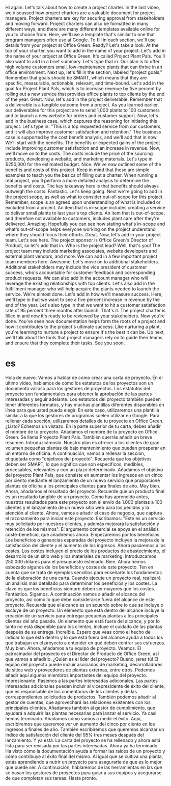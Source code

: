 Hi again. Let's talk about how to create a project charter. In the last video, we discussed how project charters are a valuable document for project managers. Project charters are key for securing approval from stakeholders and moving forward. Project charters can also be formatted in many different ways, and there are many different templates available online for you to choose from. Here, we'll use a template that's similar to one that program managers often use at Google. To fill in each section, we'll use details from your project at Office Green. Ready? Let's take a look. At the top of your charter, you want to add in the name of your project. Let's add in the name of your project at Office Green. It's called Project Plant Pals. You'll also want to add in a brief summary. Let's type that in. Our plan is to offer high volume customers small, low-maintenance plants that can thrive in an office environment.
Next up, let's fill in the section, labeled "project goals." Remember that goals should be SMART, which means that they are specific, measurable, actionable, relevant, and time-bound. Let's add in the goal for Project Plant Pals, which is to increase revenue by five percent by rolling out a new service that provides office plants to top clients by the end of the year.
Great. Now, let's add in the project deliverable. Remember that a deliverable is a tangible outcome from a project. As you learned earlier, our deliverables for this project are to send 1,000 plants to 100 customers and to launch a new website for orders and customer support.
Now, let's add in the business case, which captures the reasoning for initiating this project. Let's type in: "This is a top requested service from our customers, and it will also improve customer satisfaction and retention."
The business case is supported by the cost benefit analysis, and we'll add that in now. We'll start with the benefits. The benefits or expected gains of the project include improving customer satisfaction and an increase in revenue.
Now, we'll move on to the costs. The costs include the price of the sourcing products, developing a website, and marketing materials. Let's type in $250,000 for the estimated budget. Nice. We've now outlined some of the benefits and costs of this project. Keep in mind that these are simple examples to teach you the basics of filling out a charter. When running a real project, you'll perform a more detailed analysis to determine the benefits and costs. The key takeaway here is that benefits should always outweigh the costs. Fantastic. Let's keep going. Next we're going to add in the project scope, as well as what to consider out-of-scope for this project. Remember, scope is an agreed upon understanding of what is included or excluded from a project. An item that is in-scope includes creating a service to deliver small plants to last year's top clients.
An item that is out-of-scope, and therefore not available to customers, includes plant care after they're delivered. Amazing. Hopefully you can see how stating what's in-scope and what's out-of-scope helps everyone working on the project understand where they should focus their efforts. Great. Now, let's add in your project team. Let's see here. The project sponsor is Office Green's Director of Product, so let's add that in.
Who is the project lead? Well, that's you!
The project team may include marketing associates, website developers and external plant vendors, and more. We can add in a few important project team members here.
Awesome. Let's move on to additional stakeholders. Additional stakeholders may include the vice president of customer success, who's accountable for customer feedback and corresponding product requests. We can also add in the account manager who will leverage the existing relationships with top clients. Let's also add in the fulfillment manager who will help acquire the plants needed to launch the service. We're almost done. Let's add in how we'll measure success. Here, we'll type in that we want to see a five percent increase in revenue by the end of the year. Let's also type in that we want to hit a customer satisfaction rate of 95 percent three months after launch. That's it. The project charter is filled in and now it's ready to be reviewed by your stakeholders. Now you're done. You've seen how documentation helps form the roots of a project and how it contributes to the project's ultimate success. Like nurturing a plant, you're learning to nurture a project to ensure it's the best it can be. Up next, we'll talk about the tools that project managers rely on to guide their teams and ensure that they complete their tasks. See you soon.

# es
Hola de nuevo. Vamos a hablar de cómo crear una carta de proyecto.
En el último vídeo, hablamos de cómo los estatutos de los proyectos son un documento valioso para los gestores de proyectos.
Los estatutos del proyecto son fundamentales para obtener la aprobación de las partes interesadas y seguir adelante. Los estatutos del proyecto también pueden tener diferentes formatos, y hay muchas plantillas diferentes disponibles en línea para que usted pueda elegir. En este caso, utilizaremos una plantilla similar a la que los gestores de programas suelen utilizar en Google. Para rellenar cada sección, utilizaremos detalles de tu proyecto en Office Green. ¿Listo? Echemos un vistazo. En la parte superior de tu carta, debes añadir el nombre de tu proyecto. Añadamos el nombre de tu proyecto en Office Green. Se llama Proyecto Plant Pals. También querrás añadir un breve resumen. Introduzcámoslo. Nuestro plan es ofrecer a los clientes de gran volumen pequeñas plantas de bajo mantenimiento que puedan prosperar en un entorno de oficina.
A continuación, vamos a rellenar la sección, etiquetada como "objetivos del proyecto". Recuerda que los objetivos deben ser SMART, lo que significa que son específicos, medibles, procesables, relevantes y con un plazo determinado. Añadamos el objetivo del proyecto Plant Pals, que consiste en aumentar los ingresos en un cinco por ciento mediante el lanzamiento de un nuevo servicio que proporcione plantas de oficina a los principales clientes para finales de año.
Muy bien. Ahora, añadamos el resultado del proyecto. Recuerde que un producto final es un resultado tangible de un proyecto. Como has aprendido antes, nuestros resultados para este proyecto son el envío de 1.000 plantas a 100 clientes y el lanzamiento de un nuevo sitio web para los pedidos y la atención al cliente.
Ahora, vamos a añadir el caso de negocio, que captura el razonamiento para iniciar este proyecto. Escribamos: "Este es un servicio muy solicitado por nuestros clientes, y además mejorará la satisfacción y retención de los mismos".
El argumento comercial se apoya en el análisis coste-beneficio, que añadiremos ahora. Empezaremos por los beneficios. Los beneficios o ganancias esperadas del proyecto incluyen la mejora de la satisfacción del cliente y el aumento de los ingresos.
Ahora pasaremos a los costes. Los costes incluyen el precio de los productos de abastecimiento, el desarrollo de un sitio web y los materiales de marketing. Introduzcamos 250.000 dólares para el presupuesto estimado. Bien. Ahora hemos esbozado algunos de los beneficios y costes de este proyecto. Ten en cuenta que se trata de ejemplos sencillos para enseñarte los fundamentos de la elaboración de una carta. Cuando ejecute un proyecto real, realizará un análisis más detallado para determinar los beneficios y los costes. La clave es que los beneficios siempre deben ser mayores que los costes. Fantástico. Sigamos. A continuación vamos a añadir el alcance del proyecto, así como lo que debe considerarse fuera del alcance de este proyecto. Recuerda que el alcance es un acuerdo sobre lo que se incluye o excluye de un proyecto. Un elemento que está dentro del alcance incluye la creación de un servicio para entregar pequeñas plantas a los principales clientes del año pasado.
Un elemento que está fuera del alcance, y por lo tanto no está disponible para los clientes, incluye el cuidado de las plantas después de su entrega. Increíble. Espero que veas cómo el hecho de indicar lo que está dentro y lo que está fuera del alcance ayuda a todos los que trabajan en el proyecto a entender en qué deben centrar sus esfuerzos. Muy bien. Ahora, añadamos a tu equipo de proyecto. Veamos. El patrocinador del proyecto es el Director de Producto de Office Green, así que vamos a añadirlo.
¿Quién es el líder del proyecto? Bueno, ¡eres tú!
El equipo del proyecto puede incluir asociados de marketing, desarrolladores de sitios web y proveedores de plantas externas, entre otros. Podemos añadir aquí algunos miembros importantes del equipo del proyecto.
Impresionante. Pasemos a las partes interesadas adicionales. Las partes interesadas adicionales pueden incluir al vicepresidente de éxito del cliente, que es responsable de los comentarios de los clientes y de las correspondientes solicitudes de productos. También podemos añadir al gestor de cuentas, que aprovechará las relaciones existentes con los principales clientes. Añadamos también al gestor de cumplimiento, que ayudará a adquirir las plantas necesarias para lanzar el servicio. Ya casi hemos terminado. Añadamos cómo vamos a medir el éxito. Aquí, escribiremos que queremos ver un aumento del cinco por ciento en los ingresos a finales de año. También escribiremos que queremos alcanzar un índice de satisfacción del cliente del 95% tres meses después del lanzamiento. Y ya está. La carta del proyecto se ha rellenado y ahora está lista para ser revisada por las partes interesadas. Ahora ya ha terminado. Ha visto cómo la documentación ayuda a formar las raíces de un proyecto y cómo contribuye al éxito final del mismo. Al igual que se cultiva una planta, estás aprendiendo a nutrir un proyecto para asegurarte de que es lo mejor que puede ser. A continuación, hablaremos de las herramientas en las que se basan los gestores de proyectos para guiar a sus equipos y asegurarse de que completan sus tareas. Hasta pronto.
